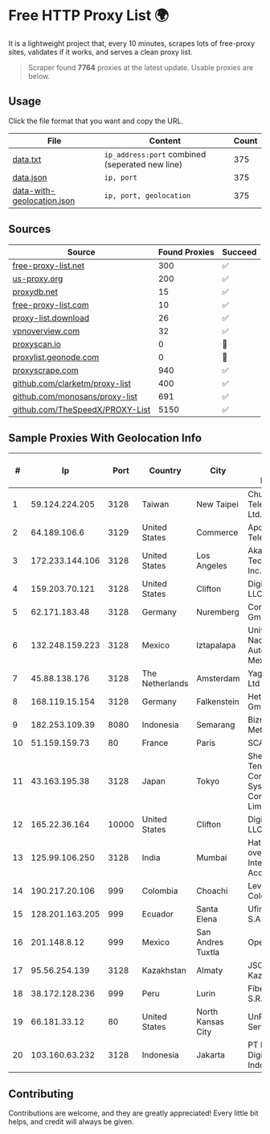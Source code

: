 
# Free HTTP Proxy List 🌍

It is a lightweight project that, every 10 minutes, scrapes lots of free-proxy sites, validates if it works, and serves a clean proxy list.


> Scraper found **7764** proxies at the latest update. Usable proxies are below.

## Usage

Click the file format that you want and copy the URL.


|File|Content|Count|
|----|-------|-----|
|[data.txt](https://raw.githubusercontent.com/themiralay/Proxy-List-World/master/data.txt)|`ip_address:port` combined (seperated new line)|375|
|[data.json](https://raw.githubusercontent.com/themiralay/Proxy-List-World/master/data.json)|`ip, port`|375|
|[data-with-geolocation.json](https://raw.githubusercontent.com/themiralay/Proxy-List-World/master/data-with-geolocation.json)|`ip, port, geolocation`|375|

## Sources

|Source|Found Proxies|Succeed|
|------|-------------|-------|
|[free-proxy-list.net](https://free-proxy-list.net)|300|✅|
|[us-proxy.org](https://www.us-proxy.org)|200|✅|
|[proxydb.net](http://proxydb.net)|15|✅|
|[free-proxy-list.com](https://free-proxy-list.com/?page=&port=&type%5B%5D=http&type%5B%5D=https&up_time=0&search=Search)|10|✅|
|[proxy-list.download](https://www.proxy-list.download/HTTP)|26|✅|
|[vpnoverview.com](https://vpnoverview.com/privacy/anonymous-browsing/free-proxy-servers)|32|✅|
|[proxyscan.io](https://www.proxyscan.io)|0|🚫|
|[proxylist.geonode.com](https://proxylist.geonode.com/api/proxy-list?limit=300&page=1&sort_by=lastChecked&sort_type=desc&protocols=http,https)|0|🚫|
|[proxyscrape.com](https://api.proxyscrape.com/v2/?request=displayproxies&protocol=http&timeout=10000&country=all&ssl=all&anonymity=all)|940|✅|
|[github.com/clarketm/proxy-list](https://raw.githubusercontent.com/clarketm/proxy-list/master/proxy-list-raw.txt)|400|✅|
|[github.com/monosans/proxy-list](https://raw.githubusercontent.com/monosans/proxy-list/main/proxies/http.txt)|691|✅|
|[github.com/TheSpeedX/PROXY-List](https://raw.githubusercontent.com/TheSpeedX/PROXY-List/master/http.txt)|5150|✅|


## Sample Proxies With Geolocation Info

|#|Ip|Port|Country|City|Internet Service Provider|
|-|--|----|-------|----|-------------------------|
|1|59.124.224.205|3128|Taiwan|New Taipei|Chunghwa Telecom Co., Ltd.|
|2|64.189.106.6|3129|United States|Commerce|Apogee Telecom Inc.|
|3|172.233.144.106|3128|United States|Los Angeles|Akamai Technologies, Inc.|
|4|159.203.70.121|3128|United States|Clifton|DigitalOcean, LLC|
|5|62.171.183.48|3128|Germany|Nuremberg|Contabo GmbH|
|6|132.248.159.223|3128|Mexico|Iztapalapa|Universidad Nacional Autonoma de Mexico|
|7|45.88.138.176|3128|The Netherlands|Amsterdam|Yaglom Labs Ltd|
|8|168.119.15.154|3128|Germany|Falkenstein|Hetzner Online GmbH|
|9|182.253.109.39|8080|Indonesia|Semarang|Biznet Metronet|
|10|51.159.159.73|80|France|Paris|SCALEWAY|
|11|43.163.195.38|3128|Japan|Tokyo|Shenzhen Tencent Computer Systems Company Limited|
|12|165.22.36.164|10000|United States|Clifton|DigitalOcean, LLC|
|13|125.99.106.250|3128|India|Mumbai|Hathway IP over Cable Internet Access|
|14|190.217.20.106|999|Colombia|Choachi|Level 3 Colombia S.A|
|15|128.201.163.205|999|Ecuador|Santa Elena|Ufinet Panama S.A.|
|16|201.148.8.12|999|Mexico|San Andres Tuxtla|Operbes|
|17|95.56.254.139|3128|Kazakhstan|Almaty|JSC Kazakhtelecom|
|18|38.172.128.236|999|Peru|Lurin|Fiber Digital S.R.L|
|19|66.181.33.12|80|United States|North Kansas City|UnReal Servers, LLC|
|20|103.160.63.232|3128|Indonesia|Jakarta|PT Herza Digital Indonesia|



## Contributing

Contributions are welcome, and they are greatly appreciated! Every
little bit helps, and credit will always be given.

